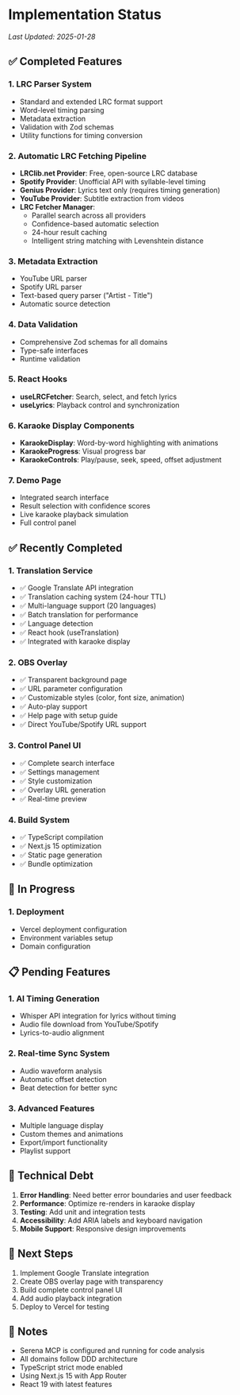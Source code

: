 # Implementation Status

_Last Updated: 2025-01-28_

## ✅ Completed Features

### 1. **LRC Parser System**
- Standard and extended LRC format support
- Word-level timing parsing
- Metadata extraction
- Validation with Zod schemas
- Utility functions for timing conversion

### 2. **Automatic LRC Fetching Pipeline**
- **LRClib.net Provider**: Free, open-source LRC database
- **Spotify Provider**: Unofficial API with syllable-level timing
- **Genius Provider**: Lyrics text only (requires timing generation)
- **YouTube Provider**: Subtitle extraction from videos
- **LRC Fetcher Manager**: 
  - Parallel search across all providers
  - Confidence-based automatic selection
  - 24-hour result caching
  - Intelligent string matching with Levenshtein distance

### 3. **Metadata Extraction**
- YouTube URL parser
- Spotify URL parser
- Text-based query parser ("Artist - Title")
- Automatic source detection

### 4. **Data Validation**
- Comprehensive Zod schemas for all domains
- Type-safe interfaces
- Runtime validation

### 5. **React Hooks**
- **useLRCFetcher**: Search, select, and fetch lyrics
- **useLyrics**: Playback control and synchronization

### 6. **Karaoke Display Components**
- **KaraokeDisplay**: Word-by-word highlighting with animations
- **KaraokeProgress**: Visual progress bar
- **KaraokeControls**: Play/pause, seek, speed, offset adjustment

### 7. **Demo Page**
- Integrated search interface
- Result selection with confidence scores
- Live karaoke playback simulation
- Full control panel

## ✅ Recently Completed

### 1. **Translation Service**
- ✅ Google Translate API integration
- ✅ Translation caching system (24-hour TTL)
- ✅ Multi-language support (20 languages)
- ✅ Batch translation for performance
- ✅ Language detection
- ✅ React hook (useTranslation)
- ✅ Integrated with karaoke display

### 2. **OBS Overlay**
- ✅ Transparent background page
- ✅ URL parameter configuration
- ✅ Customizable styles (color, font size, animation)
- ✅ Auto-play support
- ✅ Help page with setup guide
- ✅ Direct YouTube/Spotify URL support

### 3. **Control Panel UI**
- ✅ Complete search interface
- ✅ Settings management
- ✅ Style customization
- ✅ Overlay URL generation
- ✅ Real-time preview

### 4. **Build System**
- ✅ TypeScript compilation
- ✅ Next.js 15 optimization
- ✅ Static page generation
- ✅ Bundle optimization

## 🚧 In Progress

### 1. **Deployment**
- Vercel deployment configuration
- Environment variables setup
- Domain configuration

## 📋 Pending Features

### 1. **AI Timing Generation**
- Whisper API integration for lyrics without timing
- Audio file download from YouTube/Spotify
- Lyrics-to-audio alignment

### 2. **Real-time Sync System**
- Audio waveform analysis
- Automatic offset detection
- Beat detection for better sync

### 3. **Advanced Features**
- Multiple language display
- Custom themes and animations
- Export/import functionality
- Playlist support

## 🔧 Technical Debt

1. **Error Handling**: Need better error boundaries and user feedback
2. **Performance**: Optimize re-renders in karaoke display
3. **Testing**: Add unit and integration tests
4. **Accessibility**: Add ARIA labels and keyboard navigation
5. **Mobile Support**: Responsive design improvements

## 🚀 Next Steps

1. Implement Google Translate integration
2. Create OBS overlay page with transparency
3. Build complete control panel UI
4. Add audio playback integration
5. Deploy to Vercel for testing

## 📝 Notes

- Serena MCP is configured and running for code analysis
- All domains follow DDD architecture
- TypeScript strict mode enabled
- Using Next.js 15 with App Router
- React 19 with latest features